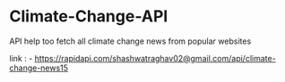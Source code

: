 # Climate-Change-API

API help too fetch all climate change news from popular websites 

link : - https://rapidapi.com/shashwatraghav02@gmail.com/api/climate-change-news15

